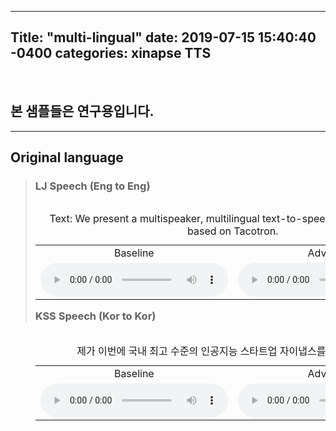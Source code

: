 ---
Title: "multi-lingual"
date: 2019-07-15 15:40:40 -0400
categories: xinapse TTS
-
<br><h2>본 샘플들은 연구용입니다.</h2>
<hr>
<h2 align="left">Original language</h2>
<div style="height: 420px">
  <blockquote>
    <table align="left">
      <h3 align="left">LJ Speech (Eng to Eng)</h3>
      <caption align="left">Text: We present a multispeaker, multilingual text-to-speech synthesis model based on Tacotron.</caption>
      <tr>
        <td align="center" width=400>Baseline </td>
        <td align="center" width=400>Advanced </td>
      </tr>
      <tr>
          <td align="center" width=400><audio src="/audio_samples/LJ_Baseline_Eng.wav" controls=""></audio></td>
          <td align="center" width=400><audio src="/audio_samples/LJ_New_Eng.wav" controls=""></audio></td>
      </tr>
    </table>
    <table align="left">
      <h3 align="left">KSS Speech (Kor to Kor)</h3>
      <caption align="left">제가 이번에 국내 최고 수준의 인공지능 스타트업 자이냅스를 방문했는데요?</caption>
      <tr>      
        <td align="center" width=400>Baseline </td>
        <td align="center" width=400>Advanced </td>
      </tr>
      <tr>
          <td align="center" width=400><audio src="/audio_samples/KSS_Baseline_Kor.wav" controls=""></audio></td>
          <td align="center" width=400><audio src="/audio_samples/KSS_New_Kor.wav" controls=""></audio></td>
      </tr>
    </table>
  </blockquote>
</div>
